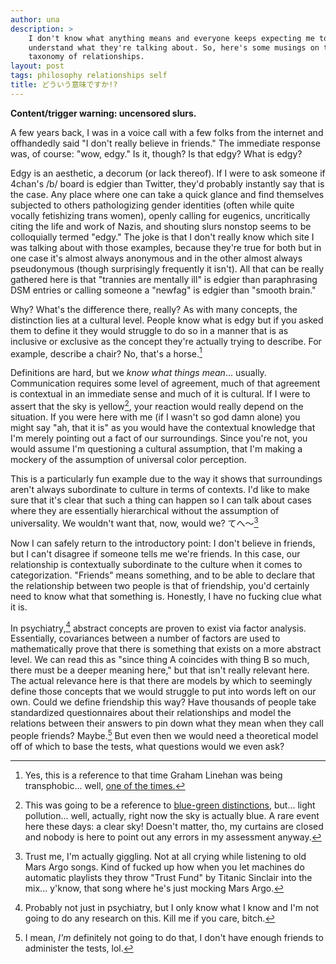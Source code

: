 ```yaml
---
author: una
description: >
    I don't know what anything means and everyone keeps expecting me to
    understand what they're talking about. So, here's some musings on the
    taxonomy of relationships.
layout: post
tags: philosophy relationships self
title: どういう意味ですか!?
---
```


**Content/trigger warning: uncensored slurs.**

A few years back, I was in a voice call with a few folks from the internet and
offhandedly said "I don't really believe in friends." The immediate response
was, of course: "wow, edgy." Is it, though? Is that edgy? What is edgy?

Edgy is an aesthetic, a decorum (or lack thereof). If I were to ask someone if
4chan's /b/ board is edgier than Twitter, they'd probably instantly say that is
the case. Any place where one can take a quick glance and find themselves
subjected to others pathologizing gender identities (often while quite vocally
fetishizing trans women), openly calling for eugenics, uncritically citing the
life and work of Nazis, and shouting slurs nonstop seems to be colloquially
termed "edgy." The joke is that I don't really know which site I was talking
about with those examples, because they're true for both but in one case it's
almost always anonymous and in the other almost always pseudonymous (though
surprisingly frequently it isn't). All that can be really gathered here is that
"trannies are mentally ill" is edgier than paraphrasing DSM entries or calling
someone a "newfag" is edgier than "smooth brain."

Why? What's the difference there, really? As with many concepts, the distinction
lies at a cultural level. People know what is edgy but if you asked them to
define it they would struggle to do so in a manner that is as inclusive or
exclusive as the concept they're actually trying to describe. For example,
describe a chair? No, that's a horse.[^1]

[^1]:   Yes, this is a reference to that time Graham Linehan was being
        transphobic... well, [one of the times.][1]

Definitions are hard, but we _know what things mean_... usually. Communication
requires some level of agreement, much of that agreement is contextual in an
immediate sense and much of it is cultural. If I were to assert that the sky is
yellow[^2], your reaction would really depend on the situation. If you were here
with me (if I wasn't so god damn alone) you might say "ah, that it is" as you
would have the contextual knowledge that I'm merely pointing out a fact of our
surroundings. Since you're not, you would assume I'm questioning a cultural
assumption, that I'm making a mockery of the assumption of universal color
perception.

[^2]:   This was going to be a reference to [blue-green distinctions][2], but...
        light pollution... well, actually, right now the sky is actually blue. A
        rare event here these days: a clear sky! Doesn't matter, tho, my
        curtains are closed and nobody is here to point out any errors in my
        assessment anyway.

This is a particularly fun example due to the way it shows that surroundings
aren't always subordinate to culture in terms of contexts. I'd like to make sure
that it's clear that such a thing can happen so I can talk about cases where
they are essentially hierarchical without the assumption of universality. We
wouldn't want that, now, would we? てへ～[^3]

[^3]:   Trust me, I'm actually giggling. Not at all crying while listening to
        old Mars Argo songs. Kind of fucked up how when you let machines do
        automatic playlists they throw "Trust Fund" by Titanic Sinclair into the
        mix... y'know, that song where he's just mocking Mars Argo.

Now I can safely return to the introductory point: I don't believe in friends,
but I can't disagree if someone tells me we're friends. In this case, our
relationship is contextually subordinate to the culture when it comes to
categorization. "Friends" means something, and to be able to declare that the
relationship between two people is that of friendship, you'd certainly need to
know what that something is. Honestly, I have no fucking clue what it is.

In psychiatry,[^4] abstract concepts are proven to exist via factor analysis.
Essentially, covariances between a number of factors are used to mathematically
prove that there is something that exists on a more abstract level. We can read
this as "since thing A coincides with thing B so much, there must be a deeper
meaning here," but that isn't really relevant here. The actual relevance here is
that there are models by which to seemingly define those concepts that we would
struggle to put into words left on our own. Could we define friendship this way?
Have thousands of people take standardized questionnaires about their
relationships and model the relations between their answers to pin down what
they mean when they call people friends? Maybe.[^5] But even then we would need
a theoretical model off of which to base the tests, what questions would we even
ask?

[^4]:   Probably not just in psychiatry, but I only know what I know and I'm not
        going to do any research on this. Kill me if you care, bitch.

[^5]:   I mean, _I'm_ definitely not going to do that, I don't have enough
        friends to administer the tests, lol.

[1]:    https://twitter.com/Glinner/status/1015984460678955014
[2]:    https://en.wikipedia.org/wiki/Blue%E2%80%93green_distinction_in_language
